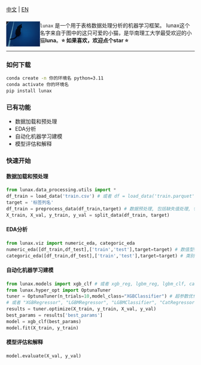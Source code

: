 [中文](README.md) | [EN](README.EN.md)
### 

<div>

<a href="./imgs/luna.jpg"><img src="./imgs/luna.jpg" width="90" align="left" /></a>``lunax`` 是一个用于表格数据处理分析的机器学习框架。 lunax这个名字来自于图中的这只可爱的小猫，是华南理工大学最受欢迎的小猫**luna**。**⭐️ 如果喜欢，欢迎点个star ⭐️**
</div>

---

### 如何下载
```bash
conda create -n 你的环境名 python=3.11
conda activate 你的环境名
pip install lunax
```

### 已有功能
- 数据加载和预处理
- EDA分析
- 自动化机器学习建模
- 模型评估和解释

### 快速开始
#### 数据加载和预处理
```Python
from lunax.data_processing.utils import *
df_train = load_data('train.csv') # 或者 df = load_data('train.parquet',mode='parquet')
target = '标签列名'
df_train = preprocess_data(df_train,target) # 数据预处理, 包括缺失值处理, 特征编码, 特征缩放
X_train, X_val, y_train, y_val = split_data(df_train, target)
```
#### EDA分析
```Python
from lunax.viz import numeric_eda, categoric_eda
numeric_eda([df_train,df_test],['train','test'],target=target) # 数值型特征分析
categoric_eda([df_train,df_test],['train','test'],target=target) # 类别型特征分析
```
#### 自动化机器学习建模
```Python
from lunax.models import xgb_clf # 或者 xgb_reg, lgbm_reg, lgbm_clf, cat_reg, cat_clf
from lunax.hyper_opt import OptunaTuner
tuner = OptunaTuner(n_trials=10,model_class="XGBClassifier") # 超参数优化, n_trials为优化次数
# 或者 "XGBRegressor", "LGBMRegressor", "LGBMClassifier", "CatRegressor", "CatClassifier"
results = tuner.optimize(X_train, y_train, X_val, y_val)
best_params = results['best_params']
model = xgb_clf(best_params)
model.fit(X_train, y_train)
```
#### 模型评估和解释
```Python
model.evaluate(X_val, y_val)
```